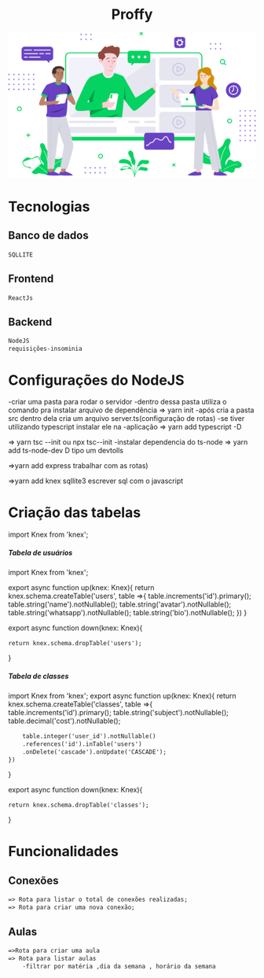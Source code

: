 
<!DOCTYPE html>
<html lang="en">
<head>
<meta charset="UTF-8">
<meta name="viewport" content="width=device-width, initial-scale=1.0">
<meta http-equiv="X-UA-Compatible" content="ie=edge">
<meta name="Description" content="Enter your description here"/>
<link rel="stylesheet" href="https://cdnjs.cloudflare.com/ajax/libs/twitter-bootstrap/4.5.0/css/bootstrap.min.css">
<link rel="stylesheet" href="https://cdnjs.cloudflare.com/ajax/libs/font-awesome/5.14.0/css/all.min.css">
<link rel="stylesheet" href="assets/css/style.css">

</head>
<body>
 
  <div id="teste" class="d-flex justify-content-center">
   
   <center><h1>Proffy</h1></center>
   <center><img  src="src/assets/images/landing.svg"></img></center>
    
  </div>

# Tecnologias

## Banco de dados
    SQLLITE
## Frontend
    ReactJs
## Backend
    NodeJS 
    requisições-insominia 

# Configurações do NodeJS
-criar uma pasta para rodar o servidor
-dentro dessa pasta utiliza o comando pra instalar arquivo de dependência 
=> yarn init
-após cria a pasta src dentro dela cria um arquivo server.ts(configuração de rotas)
-se tiver utilizando typescript instalar ele na 
-aplicação
=> yarn add typescript -D

=> yarn tsc --init ou npx tsc--init
-instalar dependencia do ts-node
=> yarn add ts-node-dev D 
   tipo um devtolls
   
=>yarn add express
  trabalhar com as rotas)

=>yarn add knex sqllite3
  escrever sql com o javascript

# Criação das tabelas
 import Knex from 'knex';

<h5>Tabela de usuários</h5>

import Knex from 'knex';

export async function up(knex: Knex){
    return knex.schema.createTable('users', table =>{
        table.increments('id').primary();
        table.string('name').notNullable();
        table.string('avatar').notNullable();
        table.string('whatsapp').notNullable();
        table.string('bio').notNullable();
    })
}

export async function down(knex: Knex){

    return knex.schema.dropTable('users');
}

<h5>Tabela de classes</h5>

import Knex from 'knex';
export async function up(knex: Knex){
    return knex.schema.createTable('classes', table =>{
        table.increments('id').primary();
        table.string('subject').notNullable();
        table.decimal('cost').notNullable();
        
        table.integer('user_id').notNullable()
        .references('id').inTable('users')
        .onDelete('cascade').onUpdate('CASCADE');
    })
}

export async function down(knex: Knex){

    return knex.schema.dropTable('classes');
}


# Funcionalidades
## Conexões
    => Rota para listar o total de conexões realizadas;
    => Rota para criar uma nova conexão;


## Aulas
    =>Rota para criar uma aula
    => Rota para listar aulas
        -filtrar por matéria ,dia da semana , horário da semana
</body>
</html>

